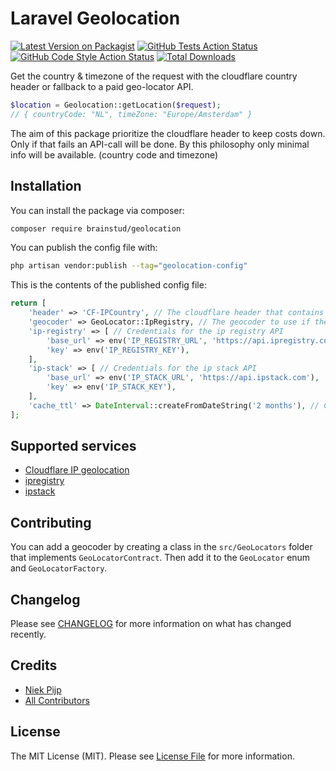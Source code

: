 # Laravel Geolocation

[![Latest Version on Packagist](https://img.shields.io/packagist/v/brainstud/geolocation.svg?style=flat-square)](https://packagist.org/packages/brainstud/geolocation)
[![GitHub Tests Action Status](https://img.shields.io/github/workflow/status/brainstud/geolocation/run-tests?label=tests)](https://github.com/brainstud/geolocation/actions?query=workflow%3Arun-tests+branch%3Amain)
[![GitHub Code Style Action Status](https://img.shields.io/github/workflow/status/brainstud/geolocation/Check%20&%20fix%20styling?label=code%20style)](https://github.com/brainstud/geolocation/actions?query=workflow%3A"Check+%26+fix+styling"+branch%3Amain)
[![Total Downloads](https://img.shields.io/packagist/dt/brainstud/geolocation.svg?style=flat-square)](https://packagist.org/packages/brainstud/geolocation)

Get the country & timezone of the request with the cloudflare country header or fallback to a paid geo-locator API.

```php
$location = Geolocation::getLocation($request);
// { countryCode: "NL", timeZone: "Europe/Amsterdam" }
````

The aim of this package prioritize the cloudflare header to keep costs down. Only if that fails an API-call will be done.
By this philosophy only minimal info will be available. (country code and timezone)

## Installation

You can install the package via composer:

```bash
composer require brainstud/geolocation
```
You can publish the config file with:

```bash
php artisan vendor:publish --tag="geolocation-config"
```

This is the contents of the published config file:

```php
return [
    'header' => 'CF-IPCountry', // The cloudflare header that contains the country code
    'geocoder' => GeoLocator::IpRegistry, // The geocoder to use if the header is empty
    'ip-registry' => [ // Credentials for the ip registry API
        'base_url' => env('IP_REGISTRY_URL', 'https://api.ipregistry.co'),
        'key' => env('IP_REGISTRY_KEY'),
    ],
    'ip-stack' => [ // Credentials for the ip stack API
        'base_url' => env('IP_STACK_URL', 'https://api.ipstack.com'),
        'key' => env('IP_STACK_KEY'),
    ],
    'cache_ttl' => DateInterval::createFromDateString('2 months'), // Cache TTL for the geocoder services.
];
```

## Supported services
- [Cloudflare IP geolocation](https://support.cloudflare.com/hc/en-us/articles/200168236-Configuring-Cloudflare-IP-Geolocation)
- [ipregistry](https://ipregistry.co/)
- [ipstack](https://ipstack.com)

## Contributing
You can add a geocoder by creating a class in the `src/GeoLocators` folder that implements `GeoLocatorContract`.
Then add it to the `GeoLocator` enum and `GeoLocatorFactory`.

## Changelog

Please see [CHANGELOG](CHANGELOG.md) for more information on what has changed recently.

## Credits

- [Niek Pijp](https://github.com/niekp)
- [All Contributors](../../contributors)

## License
The MIT License (MIT). Please see [License File](LICENSE.md) for more information.
